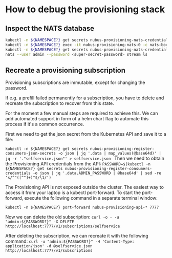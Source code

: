 # How to debug the provisioning stack

## Inspect the NATS database

```sh
kubectl -n ${NAMESPACE?} get secrets nubus-provisioning-nats-credentials
kubectl -n ${NAMESPACE?} exec -it nubus-provisioning-nats-0 -c nats-box -- sh
kubectl -n ${NAMESPACE?} get secrets nubus-provisioning-nats-credentials -o json
nats --user admin --password <super-secret-password> stream ls
```

## Recreate a provisioning subscription

Provisioning subscriptions are immutable, except for changing the password.

If e.g. a prefill failed permanently for a subscription,
you have to delete and recreate the subscription to recover from this state.

For the moment a few manual steps are required to achieve this.
We can add automated support in form of a helm chart flag to automate this process if it's a common occurrence.

First we need to get the json secret from the Kubernetes API and save it to a file:

`kubectl -n ${NAMESPACE?} get secrets nubus-provisioning-register-consumers-json-secrets -o json | jq '.data | map_values(@base64d)' | jq -r '."selfservice.json"' > selfservice.json
`
Then we need to obtain the Provisioning API credentials from the API:
`PASSWORD=$(kubectl -n ${NAMESPACE?} get secrets nubus-provisioning-register-consumers-credentials -o json | jq '.data.ADMIN_PASSWORD | @base64d' | sed -re 's/^"([^"]+)"$/\1/')`

The Provisioning API is not exposed outside the cluster.
The easiest way to access it from your laptop is a kubectl port-forward.
To start the port-forward, execute the following command in a separate terminal window:

`kubectl -n ${NAMESPACE?} port-forward nubus-provisioning-api-* 7777`

Now we can delete the old subscription:
`curl -o - -u "admin:${PASSWORD?}" -X DELETE http://localhost:7777/v1/subscriptions/selfservice`

After deleting the subscription, we can recreate it with the following command:
`curl -u "admin:${PASSWORD?}" -H 'Content-Type: application/json' -d @selfservice.json http://localhost:7777/v1/subscriptions`

